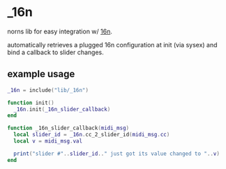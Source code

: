 # _16n

norns lib for easy integration w/ [16n](https://16n-faderbank.github.io/).

automatically retrieves a plugged 16n configuration at init (via sysex) and bind a callback to slider changes.


## example usage

```lua
_16n = include("lib/_16n")

function init()
  _16n.init(_16n_slider_callback)
end

function _16n_slider_callback(midi_msg)
  local slider_id = _16n.cc_2_slider_id(midi_msg.cc)
  local v = midi_msg.val

  print("slider #"..slider_id.." just got its value changed to "..v)
end
```
